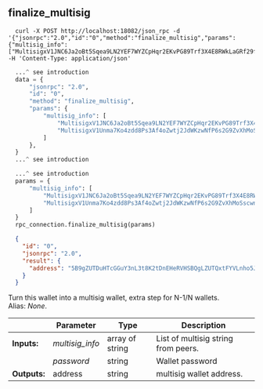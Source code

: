 ## **finalize_multisig**

```shell
  curl -X POST http://localhost:18082/json_rpc -d '{"jsonrpc":"2.0","id":"0","method":"finalize_multisig","params":{"multisig_info":["MultisigxV1JNC6Ja2oBt5Sqea9LN2YEF7WYZCpHqr2EKvPG89Trf3X4E8RWkLaGRf29fJ3stU471MELKxwufNYeigP7LoE4tn2McPr4SbL9q15xNvZT5uwC9YRr7UwjXqSZHmTWN9PBuZEKVAQ4HPPyQciSCdNjgwsuFRBzrskMdMUwNMgKst1debYfm37i6PSzDoS2tk4kYTYj83kkAdR7kdshet1axQPd6HQ","MultisigxV1Unma7Ko4zdd8Ps3Af4oZwtj2JdWKzwNfP6s2G9ZvXhMoSscwn5g7PyCfcBc1V4ffRHY3Kxqq6VocSCUTncpVeUskMcPr4SbL9q15xNvZT5uwC9YRr7UwjXqSZHmTWN9PBuZE1LTpWxLoC3vPMSrqVVcjnmL9LYfdCZz3fECjNZbCEDq3PHDiUuY5jurQTcNoGhDTio5WM9xaAdim9YByiS5KyqF4"]}}' -H 'Content-Type: application/json'
```
```python
  ...^ see introduction
  data = {
      "jsonrpc": "2.0",
      "id": "0",
      "method": "finalize_multisig",
      "params": {
          "multisig_info": [
              "MultisigxV1JNC6Ja2oBt5Sqea9LN2YEF7WYZCpHqr2EKvPG89Trf3X4E8RWkLaGRf29fJ3stU471MELKxwufNYeigP7LoE4tn2McPr4SbL9q15xNvZT5uwC9YRr7UwjXqSZHmTWN9PBuZEKVAQ4HPPyQciSCdNjgwsuFRBzrskMdMUwNMgKst1debYfm37i6PSzDoS2tk4kYTYj83kkAdR7kdshet1axQPd6HQ",
              "MultisigxV1Unma7Ko4zdd8Ps3Af4oZwtj2JdWKzwNfP6s2G9ZvXhMoSscwn5g7PyCfcBc1V4ffRHY3Kxqq6VocSCUTncpVeUskMcPr4SbL9q15xNvZT5uwC9YRr7UwjXqSZHmTWN9PBuZE1LTpWxLoC3vPMSrqVVcjnmL9LYfdCZz3fECjNZbCEDq3PHDiUuY5jurQTcNoGhDTio5WM9xaAdim9YByiS5KyqF4",
          ]
      },
  }
  ...^ see introduction
```
```py
  ...^ see introduction
  params = {
      "multisig_info": [
          "MultisigxV1JNC6Ja2oBt5Sqea9LN2YEF7WYZCpHqr2EKvPG89Trf3X4E8RWkLaGRf29fJ3stU471MELKxwufNYeigP7LoE4tn2McPr4SbL9q15xNvZT5uwC9YRr7UwjXqSZHmTWN9PBuZEKVAQ4HPPyQciSCdNjgwsuFRBzrskMdMUwNMgKst1debYfm37i6PSzDoS2tk4kYTYj83kkAdR7kdshet1axQPd6HQ",
          "MultisigxV1Unma7Ko4zdd8Ps3Af4oZwtj2JdWKzwNfP6s2G9ZvXhMoSscwn5g7PyCfcBc1V4ffRHY3Kxqq6VocSCUTncpVeUskMcPr4SbL9q15xNvZT5uwC9YRr7UwjXqSZHmTWN9PBuZE1LTpWxLoC3vPMSrqVVcjnmL9LYfdCZz3fECjNZbCEDq3PHDiUuY5jurQTcNoGhDTio5WM9xaAdim9YByiS5KyqF4",
      ]
  }
  rpc_connection.finalize_multisig(params)
```
```json
  {
    "id": "0",
    "jsonrpc": "2.0",
    "result": {
      "address": "5B9gZUTDuHTcGGuY3nL3t8K2tDnEHeRVHSBQgLZUTQxtFYVLnho5JJjWJyFp5YZgZRQ44RiviJi1sPHgLVMbckRsDqDx1gV"
    }
  }
```
Turn this wallet into a multisig wallet, extra step for N-1/N wallets.  
Alias: *None*.  

|             | Parameter       | Type            | Description
| ---         | ---             | ---             | ---
|**Inputs:**  | *multisig_info* | array of string | List of multisig string from peers.
|             | *password*      | string          | Wallet password 
|**Outputs:** | address         | string          | multisig wallet address.
